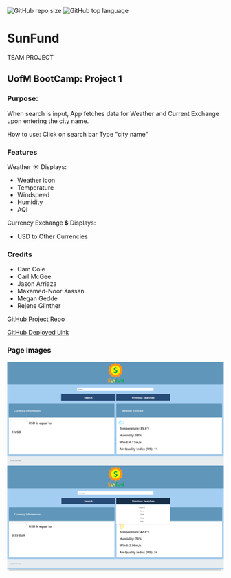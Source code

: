 ![GitHub repo size](https://img.shields.io/github/repo-size/CarlJMcGee/Project1-travel-app)
![GitHub top language](https://img.shields.io/github/languages/top/CarlJMcGee/Project1-travel-app)

# SunFund

TEAM PROJECT

## UofM BootCamp: Project 1

### Purpose:

When search is input, App fetches data for Weather and Current Exchange upon entering the city name.

How to use:
Click on search bar
Type "city name"

### Features

Weather ☀️ Displays:

- Weather icon
- Temperature
- Windspeed
- Humidity
- AQI

Currency Exchange 💲 Displays:

- USD to Other Currencies

### Credits

- Cam Cole
- Carl McGee
- Jason Arriaza
- Maxamed-Noor Xassan
- Megan Gedde
- Rejene Giinther

[GitHub Project Repo](https://github.com/CarlJMcGee/Project1-travel-app)

[GitHub Deployed Link](https://carljmcgee.github.io/Project1-travel-app/)

### Page Images

<img width="1437" alt="Minneapolis" src="./assets\img\screenshot-carljmcgee.github.io-2022.04.18-19_55_27.png">

<img width="1437" alt="Minneapolis" src="./assets\img\screenshot-carljmcgee.github.io-2022.04.18-19_55_28.png">
